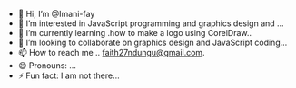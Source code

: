 - 👋 Hi, I’m @Imani-fay
- 👀 I’m interested in JavaScript programming and graphics design and ...
- 🌱 I’m currently learning .how to make a logo using CorelDraw..
- 💞️ I’m looking to collaborate on graphics design and JavaScript coding...
- 📫 How to reach me .. faith27ndungu@gmail.com.
- 😄 Pronouns: ...
- ⚡ Fun fact: I am not there...

<!---
Imani-fay/Imani-fay is a ✨ special ✨ repository because its `README.md` (this file) appears on your GitHub profile.
You can click the Preview link to take a look at your changes.
--->

